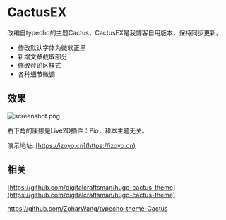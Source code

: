 # CactusEX

改编自typecho的主题Cactus，CactusEX是我博客自用版本，保持同步更新。

- 修改默认字体为微软正黑
- 新增文章截取部分
- 修改评论区样式
- 各种细节微调



## 效果

![screenshot.png](https://i.loli.net/2019/04/05/5ca778f8db35e.png)

右下角的康娜是Live2D插件：Pio，和本主题无关。

演示地址: [https://izoyo.cn](https://izoyo.cn)



## 相关

[https://github.com/digitalcraftsman/hugo-cactus-theme](https://github.com/digitalcraftsman/hugo-cactus-theme)

https://github.com/ZoharWang/typecho-theme-Cactus